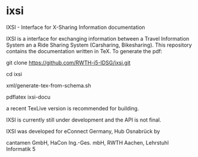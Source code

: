 ixsi
====

IXSI - Interface for X-Sharing Information documentation

IXSI is a interface for exchanging information  between a Travel Information System an a Ride Sharing System (Carsharing, Bikesharing).
This repository contains the documentation written in TeX. To generate the pdf:

git clone https://github.com/RWTH-i5-IDSG/ixsi.git

cd ixsi

xml/generate-tex-from-schema.sh

pdflatex ixsi-docu

a recent TexLive version is recommended for building.

IXSI is currently still under development and the API is not final.


IXSI was developed for eConnect Germany, Hub Osnabrück by

cantamen GmbH,
HaCon Ing.-Ges. mbH,
RWTH Aachen, Lehrstuhl Informatik 5
